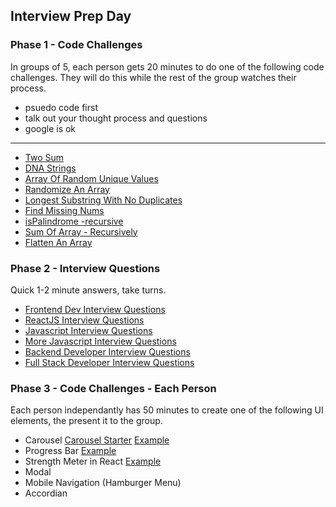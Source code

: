 ## Interview Prep Day

### Phase 1 - Code Challenges

In groups of 5, each person gets 20 minutes to do one of the following code challenges. They will do this while the rest of the group watches their process.

- psuedo code first
- talk out your thought process and questions
- google is ok

<hr>

- [Two Sum](https://repl.it/@jkeohan/Algo-TwoSum-Starter)
- [DNA Strings](https://repl.it/@jkeohan/Algo-DNA-Strings-Starter)
- [Array Of Random Unique Values](https://repl.it/@jkeohan/Algo-Array-Of-Random-Unique-Values-Starter)
- [Randomize An Array](https://repl.it/@jkeohan/Algo-Randomize-An-Array)
- [Longest Substring With No Duplicates](https://repl.it/@jkeohan/Algo-Longest-Substring-With-No-Duplicates-Starter#main.js)
- [Find Missing Nums](https://replit.com/@jkeohan/Algo-FindMissingNums)
- [isPalindrome -recursive](https://repl.it/@jkeohan/Algo-isPalindrome-Starter)
- [Sum Of Array - Recursively](https://repl.it/@jkeohan/Algo-Sum-Of-Array-Starter)
- [Flatten An Array](https://repl.it/@jkeohan/Algo-Flatten-An-Array)


### Phase 2 - Interview Questions

Quick 1-2 minute answers, take turns.

- [Frontend Dev Interview Questions](https://github.com/h5bp/Front-end-Developer-Interview-Questions)
- [ReactJS Interview Questions](https://github.com/sudheerj/reactjs-interview-questions)
- [Javascript Interview Questions](https://github.com/ganqqwerty/123-Essential-JavaScript-Interview-Questions)
- [More Javascript Interview Questions](https://github.com/sudheerj/javascript-interview-questions)
- [Backend Developer Interview Questions](https://github.com/arialdomartini/Back-End-Developer-Interview-Questions)
- [Full Stack Developer Interview Questions](https://github.com/indy256/Full-stack-Developer-Interview-Questions-and-Answers)

### Phase 3 - Code Challenges - Each Person 

Each person independantly has 50 minutes to create one of the following UI elements, the present it to the group.

- Carousel [Carousel Starter](https://codepen.io/madeline10302/pen/gOrOMXR) [Example](https://codepen.io/mtavarez/full/oKLzaB)
- Progress Bar [Example](https://codepen.io/bruno-dasilva/pen/jOWgpbv)
- Strength Meter in React [Example](https://codesandbox.io/s/password-strength-react-pc6lk?file=/src/components/JoinForm.js)
- Modal
- Mobile Navigation (Hamburger Menu)
- Accordian

